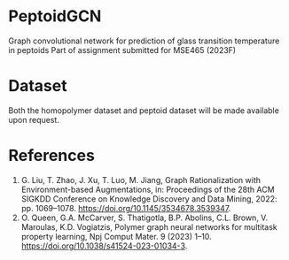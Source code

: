# PeptoidGCN
Graph convolutional network for prediction of glass transition temperature in peptoids
Part of assignment submitted for MSE465 (2023F)

# Dataset
Both the homopolymer dataset and peptoid dataset will be made available upon request.

# References
1. G. Liu, T. Zhao, J. Xu, T. Luo, M. Jiang, Graph Rationalization with Environment-based Augmentations, in: Proceedings of the 28th ACM SIGKDD Conference on Knowledge Discovery and Data Mining, 2022: pp. 1069–1078. https://doi.org/10.1145/3534678.3539347.
2. O. Queen, G.A. McCarver, S. Thatigotla, B.P. Abolins, C.L. Brown, V. Maroulas, K.D. Vogiatzis, Polymer graph neural networks for multitask property learning, Npj Comput Mater. 9 (2023) 1–10. https://doi.org/10.1038/s41524-023-01034-3.
